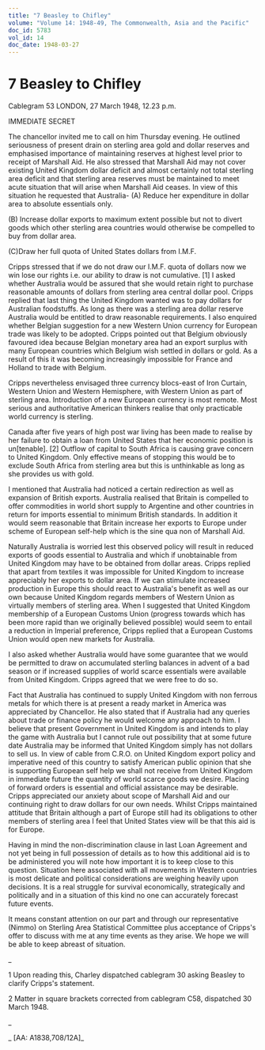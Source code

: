 ```yaml
---
title: "7 Beasley to Chifley"
volume: "Volume 14: 1948-49, The Commonwealth, Asia and the Pacific"
doc_id: 5783
vol_id: 14
doc_date: 1948-03-27
---
```


# 7 Beasley to Chifley

Cablegram 53 LONDON, 27 March 1948, 12.23 p.m.

IMMEDIATE SECRET

The chancellor invited me to call on him Thursday evening. He outlined seriousness of present drain on sterling area gold and dollar reserves and emphasised importance of maintaining reserves at highest level prior to receipt of Marshall Aid. He also stressed that Marshall Aid may not cover existing United Kingdom dollar deficit and almost certainly not total sterling area deficit and that sterling area reserves must be maintained to meet acute situation that will arise when Marshall Aid ceases. In view of this situation he requested that Australia- (A) Reduce her expenditure in dollar area to absolute essentials only.

(B) Increase dollar exports to maximum extent possible but not to divert goods which other sterling area countries would otherwise be compelled to buy from dollar area.

(C)Draw her full quota of United States dollars from I.M.F.

Cripps stressed that if we do not draw our I.M.F. quota of dollars now we win lose our rights i.e. our ability to draw is not cumulative. [1] I asked whether Australia would be assured that she would retain right to purchase reasonable amounts of dollars from sterling area central dollar pool. Cripps replied that last thing the United Kingdom wanted was to pay dollars for Australian foodstuffs. As long as there was a sterling area dollar reserve Australia would be entitled to draw reasonable requirements. I also enquired whether Belgian suggestion for a new Western Union currency for European trade was likely to be adopted. Cripps pointed out that Belgium obviously favoured idea because Belgian monetary area had an export surplus with many European countries which Belgium wish settled in dollars or gold. As a result of this it was becoming increasingly impossible for France and Holland to trade with Belgium.

Cripps nevertheless envisaged three currency blocs-east of Iron Curtain, Western Union and Western Hemisphere, with Western Union as part of sterling area. Introduction of a new European currency is most remote. Most serious and authoritative American thinkers realise that only practicable world currency is sterling.

Canada after five years of high post war living has been made to realise by her failure to obtain a loan from United States that her economic position is un[tenable]. [2] Outflow of capital to South Africa is causing grave concern to United Kingdom. Only effective means of stopping this would be to exclude South Africa from sterling area but this is unthinkable as long as she provides us with gold.

I mentioned that Australia had noticed a certain redirection as well as expansion of British exports. Australia realised that Britain is compelled to offer commodities in world short supply to Argentine and other countries in return for imports essential to minimum British standards. In addition it would seem reasonable that Britain increase her exports to Europe under scheme of European self-help which is the sine qua non of Marshall Aid.

Naturally Australia is worried lest this observed policy will result in reduced exports of goods essential to Australia and which if unobtainable from United Kingdom may have to be obtained from dollar areas. Cripps replied that apart from textiles it was impossible for United Kingdom to increase appreciably her exports to dollar area. If we can stimulate increased production in Europe this should react to Australia's benefit as well as our own because United Kingdom regards members of Western Union as virtually members of sterling area. When I suggested that United Kingdom membership of a European Customs Union (progress towards which has been more rapid than we originally believed possible) would seem to entail a reduction in Imperial preference, Cripps replied that a European Customs Union would open new markets for Australia.

I also asked whether Australia would have some guarantee that we would be permitted to draw on accumulated sterling balances in advent of a bad season or if increased supplies of world scarce essentials were available from United Kingdom. Cripps agreed that we were free to do so.

Fact that Australia has continued to supply United Kingdom with non ferrous metals for which there is at present a ready market in America was appreciated by Chancellor. He also stated that if Australia had any queries about trade or finance policy he would welcome any approach to him. I believe that present Government in United Kingdom is and intends to play the game with Australia but I cannot rule out possibility that at some future date Australia may be informed that United Kingdom simply has not dollars to sell us. In view of cable from C.R.O. on United Kingdom export policy and imperative need of this country to satisfy American public opinion that she is supporting European self help we shall not receive from United Kingdom in immediate future the quantity of world scarce goods we desire. Placing of forward orders is essential and official assistance may be desirable. Cripps appreciated our anxiety about scope of Marshall Aid and our continuing right to draw dollars for our own needs. Whilst Cripps maintained attitude that Britain although a part of Europe still had its obligations to other members of sterling area I feel that United States view will be that this aid is for Europe.

Having in mind the non-discrimination clause in last Loan Agreement and not yet being in full possession of details as to how this additional aid is to be administered you will note how important it is to keep close to this question. Situation here associated with all movements in Western countries is most delicate and political considerations are weighing heavily upon decisions. It is a real struggle for survival economically, strategically and politically and in a situation of this kind no one can accurately forecast future events.

It means constant attention on our part and through our representative (Nimmo) on Sterling Area Statistical Committee plus acceptance of Cripps's offer to discuss with me at any time events as they arise. We hope we will be able to keep abreast of situation.

_

1 Upon reading this, Charley dispatched cablegram 30 asking Beasley to clarify Cripps's statement.

2 Matter in square brackets corrected from cablegram C58, dispatched 30 March 1948.

_

_ [AA: A1838,708/12A]_
